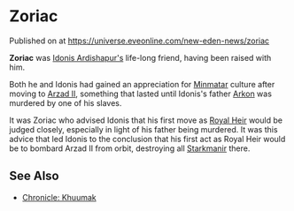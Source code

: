 # Zoriac
Published on  at https://universe.eveonline.com/new-eden-news/zoriac

**Zoriac** was [Idonis Ardishapur's](2ZNvkPaPzpj4IaVpL2vWK3) life-long friend, having been raised with him. 

Both he and Idonis had gained an appreciation for [Minmatar](1rpu7pfwTPVznAczjw2pOp) culture after moving to [Arzad II](hhT3DOiMGuhLQl0vmNbuY), something that lasted until Idonis's father [Arkon](17tWRlpXtkWqoUBdAdWGxN) was murdered by one of his slaves.

It was Zoriac who advised Idonis that his first move as [Royal Heir](54zoGW31RF0k0QF9KkOBjh) would be judged closely, especially in light of his father being murdered. It was this advice that led Idonis to the conclusion that his first act as Royal Heir would be to bombard Arzad II from orbit, destroying all [Starkmanir](1L5eoorvzFUylWwag0xeQw) there.

See Also
--------
-   [Chronicle: Khuumak](3Q8fCGLk2zYanOCvJUYA8j)
